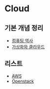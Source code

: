 # Cloud



## 기본 개념 정리

- [컴퓨팅 역사](https://github.com/hyeyoon0808/TIL/blob/master/Cloud/Computing_History.md)
- [가상화와 클라우드](https://github.com/hyeyoon0808/TIL/blob/master/Cloud/virtualization-cloud.md)



## 리스트

- [AWS](https://github.com/hyeyoon0808/TIL/tree/master/Cloud/AWS)
- [Openstack](https://github.com/hyeyoon0808/TIL/tree/master/Cloud/Openstack)


